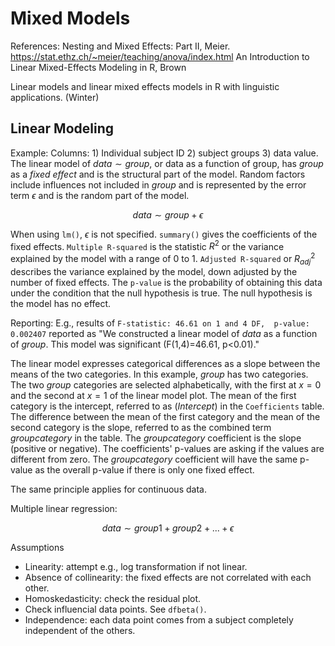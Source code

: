 # Mixed Models

References: Nesting and Mixed Effects: Part II, Meier. <https://stat.ethz.ch/~meier/teaching/anova/index.html> An Introduction to Linear Mixed-Effects Modeling in R, Brown

Linear models and linear mixed effects models in R with linguistic applications. (Winter)

## Linear Modeling

Example: Columns: 1) Individual subject ID 2) subject groups 3) data value. The linear model of $data \sim group$, or data as a function of group, has $group$ as a *fixed effect* and is the structural part of the model. Random factors include influences not included in $group$ and is represented by the error term $\epsilon$ and is the random part of the model.

$$ data \sim group + \epsilon$$

When using `lm()`, $\epsilon$ is not specified. `summary()` gives the coefficients of the fixed effects. `Multiple R-squared` is the statistic $R^2$ or the variance explained by the model with a range of 0 to 1. `Adjusted R-squared` or $R^2_{adj}$ describes the variance explained by the model, down adjusted by the number of fixed effects. The `p-value` is the probability of obtaining this data under the condition that the null hypothesis is true. The null hypothesis is the model has no effect. 

Reporting: E.g., results of `F-statistic: 46.61 on 1 and 4 DF,  p-value: 0.002407` reported as "We constructed a linear model of $data$ as a function of $group$. This model was significant (F(1,4)=46.61, p\<0.01)."

The linear model expresses categorical differences as a slope between the means of the two categories. In this example, $group$ has two categories. The two $group$ categories are selected alphabetically, with the first at $x=0$ and the second at $x=1$ of the linear model plot. The mean of the first category is the intercept, referred to as $(Intercept)$ in the `Coefficients` table. The difference between the mean of the first category and the mean of the second category is the slope, referred to as the combined term $groupcategory$ in the table. The $groupcategory$ coefficient is the slope (positive or negative). The coefficients' p-values are asking if the values are different from zero. The $groupcategory$ coefficient will have the same p-value as the overall p-value if there is only one fixed effect.

The same principle applies for continuous data. 

Multiple linear regression:

$$ data \sim group1 + group2 + ... + \epsilon$$

Assumptions
- Linearity: attempt e.g., log transformation if not linear.
- Absence of collinearity: the fixed effects are not correlated with each other.
- Homoskedasticity: check the residual plot.
- Check influencial data points. See `dfbeta()`.
- Independence: each data point comes from a subject completely independent of the others.

